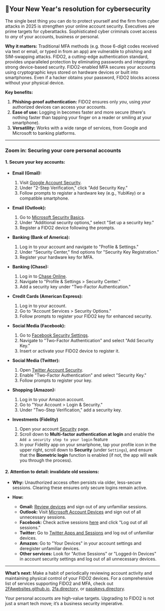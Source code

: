 ## 🔐Your New Year's resolution for cybersecurity

The single best thing you can do to protect yourself and the firm from cyber attacks in 2025 is strengthen your online account security. Executives are prime targets for cyberattacks. Sophisticated cyber criminals covet access to _any_ of your accounts, business _or_ personal. 

**Why it matters:** Traditional MFA methods (e.g. those 6-digit codes received via text or email, or typed in from an app) are vulnerable to phishing and SIM-swapping attacks. FIDO2, a cutting-edge authentication standard, provides unparalleled protection by eliminating passwords and integrating strong device-based security. FIDO2-enabled MFA secures your accounts using cryptographic keys stored on hardware devices or built into smartphones. Even if a hacker obtains your password, FIDO2 blocks access without your physical device.

**Key benefits:**
1. **Phishing-proof authentication:** FIDO2 ensures only _you_, using _your_ authorized devices can access your accounts.
2. **Ease of use:** Logging in becomes faster and more secure (there's nothing faster than tapping your finger on a reader or smiling at your smartphone).
3. **Versatility:** Works with a wide range of services, from Google and Microsoft to banking platforms.

---

### Zoom in: Securing your core personal accounts

#### 1. Secure your key accounts:

- **Email (Gmail):**
  1. Visit [Google Account Security](https://myaccount.google.com/security).
  2. Under "2-Step Verification," click "Add Security Key."
  3. Follow prompts to register a hardware key (e.g., YubiKey) or a compatible smartphone.

- **Email (Outlook):**
  1. Go to [Microsoft Security Basics](https://account.microsoft.com/security).
  2. Under "Additional security options," select "Set up a security key."
  3. Register a FIDO2 device following the prompts.

- **Banking (Bank of America):**
  1. Log in to your account and navigate to "Profile & Settings."
  2. Under "Security Center," find options for "Security Key Registration."
  3. Register your hardware key for MFA.

- **Banking (Chase):**
  1. Log in to [Chase Online](https://secure01b.chase.com).
  2. Navigate to "Profile & Settings > Security Center."
  3. Add a security key under "Two-Factor Authentication."

- **Credit Cards (American Express):**
  1. Log in to your account.
  2. Go to "Account Services > Security Options."
  3. Follow prompts to register your FIDO2 key for enhanced security.

- **Social Media (Facebook):**
  1. Go to [Facebook Security Settings](https://www.facebook.com/settings?tab=security).
  2. Navigate to "Two-Factor Authentication" and select "Add Security Key."
  3. Insert or activate your FIDO2 device to register it.

- **Social Media (Twitter):**
  1. Open [Twitter Account Security](https://twitter.com/settings/security_and_account_access).
  2. Enable "Two-Factor Authentication" and select "Security Key."
  3. Follow prompts to register your key.

- **Shopping (Amazon):**
  1. Log in to your Amazon account.
  2. Go to "Your Account > Login & Security."
  3. Under "Two-Step Verification," add a security key.
 
- **Investments (Fidelity)**
  1. Open your account [Security](https://digital.fidelity.com/ftgw/digital/security/dashboard/view) page.
  2. Scroll down to **Multi-factor authentication at login** and enable the `Add a security step to your login` feature
  3. In your Fidelity app on your smartphone, tap your profile icon in the upper right, scroll down to **Security** (under `Settings`), and ensure that the **Biometric login** function is enabled (if not, the app will walk you through the process).

#### 2. Attention to detail: invalidate old sessions:

- **Why:** Unauthorized access often persists via older, less-secure sessions. Clearing these ensures only secure logins remain active.

- **How:**
  - **Gmail:** [Review devices](https://myaccount.google.com/device-activity) and sign out of any unfamiliar sessions.
  - **Outlook:** Visit [Microsoft Account Devices](https://account.microsoft.com/devices) and sign out of all unnecessary sessions.
  - **Facebook:** Check active sessions [here](https://www.facebook.com/settings?tab=security) and click "Log out of all sessions."
  - **Twitter:** Go to [Twitter Apps and Sessions](https://twitter.com/settings/sessions) and log out of unfamiliar devices.
  - **Amazon:** Go to "Your Devices" in your account settings and deregister unfamiliar devices.
  - **Other services:** Look for "Active Sessions" or "Logged-In Devices" in account security settings and log out of all unnecessary devices.

---

**What’s next:** Make a habit of periodically reviewing account activity and maintaining physical control of your FIDO2 devices. For a comprehensive list of services supporting FIDO2 and MFA, 
check out [2FAwebsites.github.io](https://2fawebsites.github.io/), [2fa.directory](https://2fa.directory/us/), or [passkeys.directory](https://passkeys.directory/). 

Your personal accounts are high-value targets. Upgrading to FIDO2 is not just a smart tech move; it’s a business security imperative.

